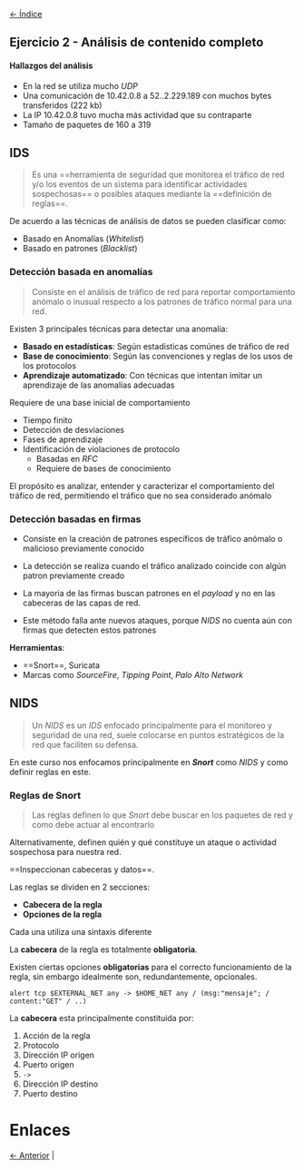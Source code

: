 [<- Índice](../DeteccionIntrusos.md)
## Ejercicio 2 - Análisis de contenido completo

#### Hallazgos del análisis

- En la red se utiliza mucho *UDP*
- Una comunicación de 10.42.0.8 a 52..2.229.189 con muchos bytes transferidos (222 kb)
- La IP 10.42.0.8 tuvo mucha más actividad que su contraparte
- Tamaño de paquetes de 160 a 319

## IDS

> Es una ==herramienta de seguridad que monitorea el tráfico de red y/o los eventos de un sistema para identificar actividades sospechosas== o posibles ataques mediante la ==definición de reglas==.

De acuerdo a las técnicas de análisis de datos se pueden clasificar como:
- Basado en Anomalías (*Whitelist*)
- Basado en patrones (*Blacklist*)

### Detección basada en anomalías

> Consiste en el análisis de tráfico de red para reportar comportamiento anómalo o inusual respecto a los patrones de tráfico normal para una red.

Existen 3 principales técnicas para detectar una anomalía:

- **Basado en estadísticas**: Según estadisticas comúnes de tráfico de red
- **Base de conocimiento**: Según las convenciones y reglas de los usos de los protocolos
- **Aprendizaje automatizado**: Con técnicas que intentan imitar un aprendizaje de las anomalías adecuadas


Requiere de una base inicial de comportamiento

- Tiempo finito
- Detección de desviaciones
- Fases de aprendizaje
- Identificación de violaciones de protocolo
	- Basadas en *RFC*
	- Requiere de bases de conocimiento

El propósito es analizar, entender y caracterizar el comportamiento del tráfico de red, permitiendo el tráfico que no sea considerado anómalo

### Detección basadas en firmas

- Consiste en la creación de patrones específicos de tráfico anómalo o malicioso previamente conocido
- La detección se realiza cuando el tráfico analizado coincide con algún patron previamente creado
- La mayoria de las firmas buscan patrones en el *payload* y no en las cabeceras de las capas de red.

- Este método falla ante nuevos ataques, porque *NIDS* no cuenta aún con firmas que detecten estos patrones

**Herramientas**:
- ==Snort==, Suricata
- Marcas como *SourceFire*, *Tipping Point*, *Palo Alto Network*

## NIDS

> Un *NIDS* es un *IDS* enfocado principalmente para el monitoreo y seguridad de una red, suele colocarse en puntos estratégicos de la red que faciliten su defensa.

En este curso nos enfocamos principalmente en ***Snort*** como *NIDS* y como definir reglas en este.

### Reglas de Snort

> Las reglas definen lo que *Snort* debe buscar en los paquetes de red y como debe actuar al encontrarlo

Alternativamente, definen quién y qué constituye un ataque o actividad sospechosa para nuestra red.

==Inspeccionan cabeceras y datos==.

Las reglas se dividen en 2 secciones:
- **Cabecera de la regla**
- **Opciones de la regla**

Cada una utiliza una sintaxis diferente

La **cabecera** de la regla es totalmente **obligatoria**.

Existen ciertas opciones **obligatorias** para el correcto funcionamiento de la regla, sin embargo idealmente son, redundantemente, opcionales.

```snort
alert tcp $EXTERNAL_NET any -> $HOME_NET any / (msg:"mensaje"; / content:"GET" / ..)
```

La **cabecera** esta principalmente constituida por:

1. Acción de la regla
2. Protocolo
3. Dirección IP origen
4. Puerto origen
5. `->`
6. Dirección IP destino
7. Puerto destino

# Enlaces

[<- Anterior](HFC23_10_2024.md) |